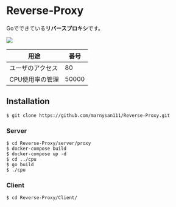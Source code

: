 # Reverse-Proxy

Goでできている**リバースプロキシ**です。

![](https://i.imgur.com/ETUaFqA.png)

|用途|番号|
|---|---|
|ユーザのアクセス|80|
|CPU使用率の管理|50000|

## Installation

```
$ git clone https://github.com/marnysan111/Reverse-Proxy.git
```

### Server

```
$ cd Reverse-Proxy/server/proxy
$ docker-compose build
$ docker-compose up -d
$ cd ../cpu
$ go build
$ ./cpu
```

### Client

```
$ cd Reverse-Proxy/Client/
```

